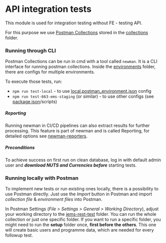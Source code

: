 # API integration tests

This module is used for integration testing without FE - testing API.

For this purpose we use [Postman Collections](https://www.postman.com/collection/) stored in the
[collections](collections) folder.

### Running through CLI
Postman Collections can be run in cmd with a tool called `newman`. It is a CLI interface for running postman
collections. Inside the [environments](environments) folder, there are configs for multiple environments.

To execute those tests, run:
- `npm run test-local` - to use [local.postman_environment.json](environments/local.postman_environment.json) config
- `npm run test-663-ems-staging` (or similar) - to use other configs (see [package.json](package.json)/scripts)
##### Reporting
Running newman in CI/CD pipelines can also extract results for further processing. This feature is part of newman and
is called Reporting, for detailed options see [newman-reporters](https://github.com/postmanlabs/newman#using-reporters-with-newman).

##### Preconditions
To achieve success on first run on clean database, log in with default admin user and _**download NUTS and Currencies before**_ starting tests.

### Running locally with Postman
To implement new tests or run existing ones locally, there is a possibility to use Postman directly. Just use the _Import_ button
in Postman and import _collection file_ & _environment files_ into Postman.

In Postman Settings (_File > Settings > General > Working Directory_), adjust your working directory to the
[jems-rest-test](../jems-rest-test) folder. You can run the whole collection or just one specific folder. If you want to
run a specific folder, you might need to run the **setup** folder once, **first before the others**. This one will create basic
users and programme data, which are needed for every followup test.
